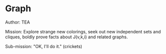 # Graph

Author: TEA

Mission: Explore strange new colorings, seek out new independent sets and cliques, boldly prove facts about J(v,k,i) and related graphs.

Sub-mission: "OK, I'll do it." (crickets)
